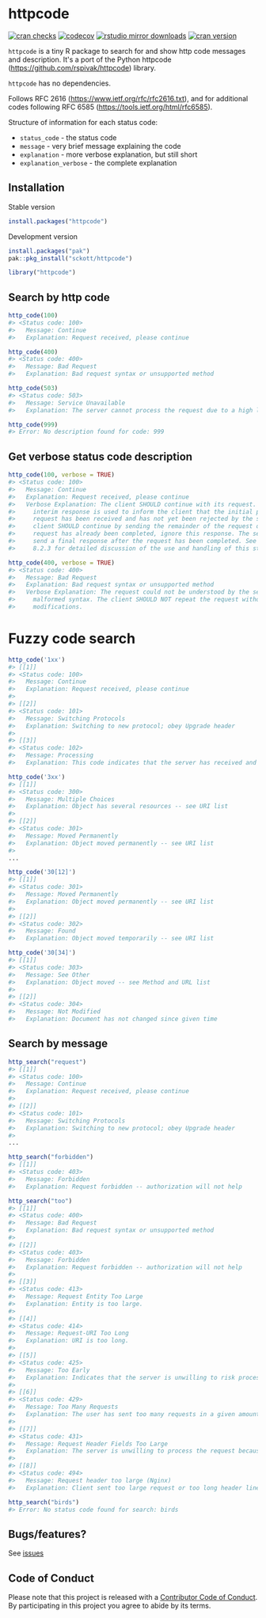 httpcode
========



[![cran checks](https://badges.cranchecks.info/worst/httpcode.svg)](https://cloud.r-project.org/web/checks/check_results_httpcode.html)
[![codecov](https://codecov.io/gh/sckott/httpcode/branch/master/graph/badge.svg)](https://codecov.io/gh/sckott/httpcode)
[![rstudio mirror downloads](https://cranlogs.r-pkg.org/badges/httpcode)](https://github.com/metacran/cranlogs.app)
[![cran version](https://www.r-pkg.org/badges/version/httpcode)](https://cran.r-project.org/package=httpcode)

`httpcode` is a tiny R package to search for and show http code messages and description. It's a port of the Python httpcode (https://github.com/rspivak/httpcode) library.

`httpcode` has no dependencies.

Follows RFC 2616 (https://www.ietf.org/rfc/rfc2616.txt), and for additional codes 
following RFC 6585 (https://tools.ietf.org/html/rfc6585).

Structure of information for each status code:

* `status_code` - the status code
* `message` - very brief message explaining the code
* `explanation` - more verbose explanation, but still short
* `explanation_verbose` - the complete explanation

## Installation

Stable version


```r
install.packages("httpcode")
```

Development version


```r
install.packages("pak")
pak::pkg_install("sckott/httpcode")
```


```r
library("httpcode")
```

## Search by http code


```r
http_code(100)
#> <Status code: 100>
#>   Message: Continue
#>   Explanation: Request received, please continue
```


```r
http_code(400)
#> <Status code: 400>
#>   Message: Bad Request
#>   Explanation: Bad request syntax or unsupported method
```


```r
http_code(503)
#> <Status code: 503>
#>   Message: Service Unavailable
#>   Explanation: The server cannot process the request due to a high load
```


```r
http_code(999)
#> Error: No description found for code: 999
```

## Get verbose status code description


```r
http_code(100, verbose = TRUE)
#> <Status code: 100>
#>   Message: Continue
#>   Explanation: Request received, please continue
#>   Verbose Explanation: The client SHOULD continue with its request. This
#>     interim response is used to inform the client that the initial part of the
#>     request has been received and has not yet been rejected by the server. The
#>     client SHOULD continue by sending the remainder of the request or, if the
#>     request has already been completed, ignore this response. The server MUST
#>     send a final response after the request has been completed. See section
#>     8.2.3 for detailed discussion of the use and handling of this status code.
```


```r
http_code(400, verbose = TRUE)
#> <Status code: 400>
#>   Message: Bad Request
#>   Explanation: Bad request syntax or unsupported method
#>   Verbose Explanation: The request could not be understood by the server due to
#>     malformed syntax. The client SHOULD NOT repeat the request without
#>     modifications.
```

# Fuzzy code search


```r
http_code('1xx')
#> [[1]]
#> <Status code: 100>
#>   Message: Continue
#>   Explanation: Request received, please continue
#> 
#> [[2]]
#> <Status code: 101>
#>   Message: Switching Protocols
#>   Explanation: Switching to new protocol; obey Upgrade header
#> 
#> [[3]]
#> <Status code: 102>
#>   Message: Processing
#>   Explanation: This code indicates that the server has received and is processing the request, but no response is available yet (WebDAV; RFC 2518)
```


```r
http_code('3xx')
#> [[1]]
#> <Status code: 300>
#>   Message: Multiple Choices
#>   Explanation: Object has several resources -- see URI list
#> 
#> [[2]]
#> <Status code: 301>
#>   Message: Moved Permanently
#>   Explanation: Object moved permanently -- see URI list
#> 
...
```


```r
http_code('30[12]')
#> [[1]]
#> <Status code: 301>
#>   Message: Moved Permanently
#>   Explanation: Object moved permanently -- see URI list
#> 
#> [[2]]
#> <Status code: 302>
#>   Message: Found
#>   Explanation: Object moved temporarily -- see URI list
```


```r
http_code('30[34]')
#> [[1]]
#> <Status code: 303>
#>   Message: See Other
#>   Explanation: Object moved -- see Method and URL list
#> 
#> [[2]]
#> <Status code: 304>
#>   Message: Not Modified
#>   Explanation: Document has not changed since given time
```

## Search by message


```r
http_search("request")
#> [[1]]
#> <Status code: 100>
#>   Message: Continue
#>   Explanation: Request received, please continue
#> 
#> [[2]]
#> <Status code: 101>
#>   Message: Switching Protocols
#>   Explanation: Switching to new protocol; obey Upgrade header
#> 
...
```


```r
http_search("forbidden")
#> [[1]]
#> <Status code: 403>
#>   Message: Forbidden
#>   Explanation: Request forbidden -- authorization will not help
```


```r
http_search("too")
#> [[1]]
#> <Status code: 400>
#>   Message: Bad Request
#>   Explanation: Bad request syntax or unsupported method
#> 
#> [[2]]
#> <Status code: 403>
#>   Message: Forbidden
#>   Explanation: Request forbidden -- authorization will not help
#> 
#> [[3]]
#> <Status code: 413>
#>   Message: Request Entity Too Large
#>   Explanation: Entity is too large.
#> 
#> [[4]]
#> <Status code: 414>
#>   Message: Request-URI Too Long
#>   Explanation: URI is too long.
#> 
#> [[5]]
#> <Status code: 425>
#>   Message: Too Early
#>   Explanation: Indicates that the server is unwilling to risk processing a request that might be replayed.
#> 
#> [[6]]
#> <Status code: 429>
#>   Message: Too Many Requests
#>   Explanation: The user has sent too many requests in a given amount of time ("rate limiting") (RFC 6585)
#> 
#> [[7]]
#> <Status code: 431>
#>   Message: Request Header Fields Too Large
#>   Explanation: The server is unwilling to process the request because its header fields are too large. The request may be resubmitted after reducing the size of the request header fields (RFC 6585)
#> 
#> [[8]]
#> <Status code: 494>
#>   Message: Request header too large (Nginx)
#>   Explanation: Client sent too large request or too long header line.
```


```r
http_search("birds")
#> Error: No status code found for search: birds
```


## Bugs/features?

See [issues](https://github.com/sckott/httpcode/issues)

## Code of Conduct

Please note that this project is released with a [Contributor Code of Conduct][coc]. By participating in this project you agree to abide by its terms.

[coc]: https://github.com/sckott/httpcode/blob/main/CODE_OF_CONDUCT.md
